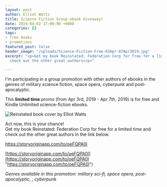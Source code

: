 ```yaml
---
layout: post
author: Elliot Watts
title: Science Fiction Group ebook Giveaway!
date: 2019-04-02 17:00:00 +0000
categories: []
tags:
- free books
- promotions
featured_post: false
header_image: "/uploads/Science-Fiction-Free-03Apr-07Apr2019.jpg"
excerpt: "<p>Get my book Reinstated: Federation Corp for free for a limited time and
  check out the other great authors</p>"

---
```

I'm participating in a group promotion with other authors of ebooks in the genres of military science fiction, space opera, cyberpunk and post-apocalyptic.

This **limited time** promo (from Apr 3rd, 2019 - Apr 7th, 2019) is for free and Kindle Unlimited science-fiction ebooks.

![Reinstated book cover by Elliot Watts](/uploads/Reinstated-book-cover.png "I'm participating in a group promotion with other authors of ebooks in the genres of military science fiction, space opera, cyberpunk and post-apocalyptic.   This limited time promo (from Apr 3rd, 2019 - Apr 7th, 2019) is for free and Kindle Unlimited science-fiction ebooks.      Act now, this is your chance!    Get my book Reinstated: Federation Corp for free for a limited time and check out the other great authors in the link below.    https://storyoriginapp.com/to/oeFQPA0l       Genres available in this promotion: military sci-fi, space opera, post-apocalyptic,  , cyberpunk")

Act now, this is your chance!  
Get my book Reinstated: Federation Corp for free for a limited time and check out the other great authors in the link below.

https://storyoriginapp.com/to/oeFQPA0l

[https://storyoriginapp.com/to/oeFQPA0l](https://storyoriginapp.com/to/oeFQPA0l "https://storyoriginapp.com/to/oeFQPA0l")

_Genres available in this promotion: military sci-fi, space opera, post-apocalyptic, , cyberpunk_